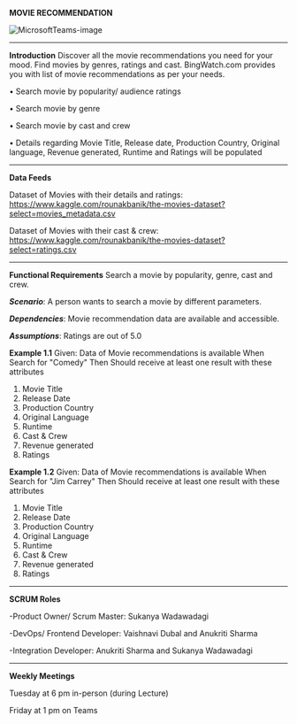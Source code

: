 **MOVIE RECOMMENDATION**

![MicrosoftTeams-image](https://user-images.githubusercontent.com/90084383/140229869-7ca45c4f-bcdb-4a42-b3d1-1f158f25d1ab.png)
________________________________________
**Introduction**
Discover all the movie recommendations you need for your mood. Find movies by genres, ratings and cast. BingWatch.com provides you with list of movie recommendations as per your needs.

•	Search movie by popularity/ audience ratings

•	Search movie by genre

•	Search movie by cast and crew

•	Details regarding Movie Title, Release date, Production Country, Original language, Revenue generated, Runtime and Ratings will be populated

________________________________________

**Data Feeds**

Dataset of Movies with their details and ratings: https://www.kaggle.com/rounakbanik/the-movies-dataset?select=movies_metadata.csv

Dataset of Movies with their cast & crew: https://www.kaggle.com/rounakbanik/the-movies-dataset?select=ratings.csv


________________________________________
**Functional Requirements**
Search a movie by popularity, genre, cast and crew.

**_Scenario_**: A person wants to search a movie by different parameters. 

**_Dependencies_**: Movie recommendation data are available and accessible.

**_Assumptions_**: Ratings are out of 5.0



**Example 1.1**
Given: Data of Movie recommendations is available
When Search for "Comedy"
Then Should receive at least one result with these attributes
1.	Movie Title
2.	Release Date
3.	Production Country
4.	Original Language
5.	Runtime
6.	Cast & Crew
7.	Revenue generated
8.	Ratings

**Example 1.2**
Given: Data of Movie recommendations is available
When Search for "Jim Carrey"
Then Should receive at least one result with these attributes
1.	Movie Title
2.	Release Date
3.	Production Country
4.	Original Language
5.	Runtime
6.	Cast & Crew
7.	Revenue generated
8.	Ratings

________________________________________
**SCRUM Roles**

-Product Owner/ Scrum Master: Sukanya Wadawadagi

-DevOps/ Frontend Developer: Vaishnavi Dubal and Anukriti Sharma

-Integration Developer: Anukriti Sharma and Sukanya Wadawadagi
________________________________________
**Weekly Meetings**

Tuesday at 6 pm in-person (during Lecture)

Friday at 1 pm on Teams

